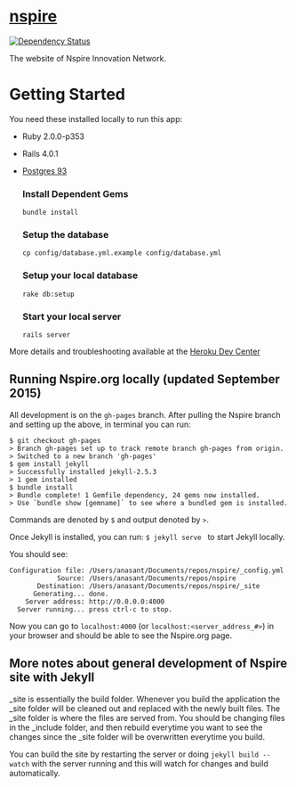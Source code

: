 [nspire](http://nspire.org)
======
[![Dependency Status](https://gemnasium.com/nspire/nspire.png)](https://gemnasium.com/nspire/nspire)

The website of Nspire Innovation Network.

# Getting Started
You need these installed locally to run this app:
- Ruby 2.0.0-p353
- Rails 4.0.1
- [Postgres 93](http://postgresapp.com)

  ### Install Dependent Gems
  ```
  bundle install
  ```

  ### Setup the database
  ```
  cp config/database.yml.example config/database.yml
  ```

  ### Setup your local database
  ```
  rake db:setup
  ```

  ### Start your local server
  ```
  rails server
  ```

More details and troubleshooting available at the [Heroku Dev Center](https://devcenter.heroku.com/articles/getting-started-with-rails4)

## Running Nspire.org locally (updated September 2015)

All development is on the `gh-pages` branch. After pulling the Nspire branch and setting up the above, in terminal you can run: 

```
$ git checkout gh-pages
> Branch gh-pages set up to track remote branch gh-pages from origin.
> Switched to a new branch 'gh-pages'
$ gem install jekyll
> Successfully installed jekyll-2.5.3
> 1 gem installed
$ bundle install
> Bundle complete! 1 Gemfile dependency, 24 gems now installed.
> Use `bundle show [gemname]` to see where a bundled gem is installed.
``` 

Commands are denoted by `$` and output denoted by ` > `. 

Once Jekyll is installed, you can run:
`$ jekyll serve `
to start Jekyll locally. 

You should see: 

```
Configuration file: /Users/anasant/Documents/repos/nspire/_config.yml
            Source: /Users/anasant/Documents/repos/nspire
       Destination: /Users/anasant/Documents/repos/nspire/_site
      Generating... done.
    Server address: http://0.0.0.0:4000
  Server running... press ctrl-c to stop.
```
Now you can go to `localhost:4000` (or `localhost:<server_address_#>`) in your browser and should be able to see the Nspire.org page. 

## More notes about general development of Nspire site with Jekyll

_site is essentially the build folder. Whenever you build the application the _site folder will be cleaned out and replaced with the newly built files. The _site folder is where the files are served from. You should be changing files in the _include folder, and then rebuild everytime you want to see the changes since the _site folder will be overwritten everytime you build. 

You can build the site by restarting the server or doing ```jekyll build --watch``` with the server running and this will watch for changes and build automatically.
